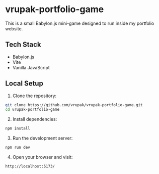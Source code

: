 # vrupak-portfolio-game

This is a small Babylon.js mini-game designed to run inside my portfolio website.

## Tech Stack
- Babylon.js
- Vite
- Vanilla JavaScript

## Local Setup

1. Clone the repository:
```bash
git clone https://github.com/vrupak/vrupak-portfolio-game.git
cd vrupak-portfolio-game
```

2. Install dependencies:
```bash
npm install
```

3. Run the development server:
```bash
npm run dev
```

4. Open your browser and visit:
```
http://localhost:5173/
```